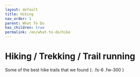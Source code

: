 ```yaml
---
layout: default
title: Hiking
nav_order: 1
parent: What To Do
has_children: true
permalink: /en/what-to-do/hike
---
```


# Hiking / Trekking / Trail running

Some of the best hike trails that we found
{: .fs-6 .fw-300 }
